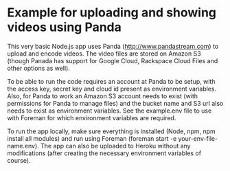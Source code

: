 # Example for uploading and showing videos using Panda

This very basic Node.js app uses Panda (http://www.pandastream.com) to upload and encode videos. The video files are stored on Amazon S3 (though Panada has support for Google Cloud, Rackspace Cloud Files and other options as well).

To be able to run the code requires an account at Panda to be setup, with the access key, secret key and cloud id present as environment variables. Also, for Panda to work an Amazon S3 account needs to exist (with permissions for Panda to manage files) and the bucket name and S3 url also needs to exist as environment variables. See the example.env file to use with Foreman for which environment variables are required.

To run the app locally, make sure everything is installed (Node, npm, npm install all modules) and run using Foreman (foreman start -e your-env-file-name.env). The app can also be uploaded to Heroku without any modifications (after creating the necessary environment variables of course).